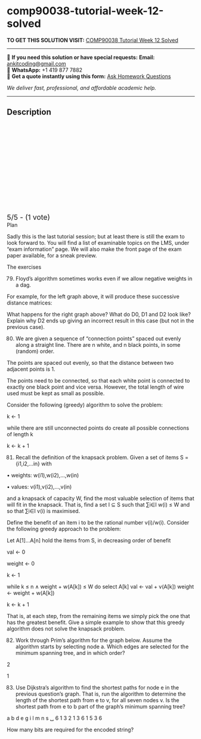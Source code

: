 # comp90038-tutorial-week-12-solved
**TO GET THIS SOLUTION VISIT:** [COMP90038 Tutorial Week 12 Solved](https://www.ankitcodinghub.com/product/comp90038-algorithms-and-complexity-tutorial-week-12-solved/)


---

📩 **If you need this solution or have special requests:** **Email:** ankitcoding@gmail.com  
📱 **WhatsApp:** +1 419 877 7882  
📄 **Get a quote instantly using this form:** [Ask Homework Questions](https://www.ankitcodinghub.com/services/ask-homework-questions/)

*We deliver fast, professional, and affordable academic help.*

---

<h2>Description</h2>



<div class="kk-star-ratings kksr-auto kksr-align-center kksr-valign-top" data-payload="{&quot;align&quot;:&quot;center&quot;,&quot;id&quot;:&quot;120063&quot;,&quot;slug&quot;:&quot;default&quot;,&quot;valign&quot;:&quot;top&quot;,&quot;ignore&quot;:&quot;&quot;,&quot;reference&quot;:&quot;auto&quot;,&quot;class&quot;:&quot;&quot;,&quot;count&quot;:&quot;1&quot;,&quot;legendonly&quot;:&quot;&quot;,&quot;readonly&quot;:&quot;&quot;,&quot;score&quot;:&quot;5&quot;,&quot;starsonly&quot;:&quot;&quot;,&quot;best&quot;:&quot;5&quot;,&quot;gap&quot;:&quot;4&quot;,&quot;greet&quot;:&quot;Rate this product&quot;,&quot;legend&quot;:&quot;5\/5 - (1 vote)&quot;,&quot;size&quot;:&quot;24&quot;,&quot;title&quot;:&quot;COMP90038  Tutorial Week 12 Solved&quot;,&quot;width&quot;:&quot;138&quot;,&quot;_legend&quot;:&quot;{score}\/{best} - ({count} {votes})&quot;,&quot;font_factor&quot;:&quot;1.25&quot;}">

<div class="kksr-stars">

<div class="kksr-stars-inactive">
            <div class="kksr-star" data-star="1" style="padding-right: 4px">


<div class="kksr-icon" style="width: 24px; height: 24px;"></div>
        </div>
            <div class="kksr-star" data-star="2" style="padding-right: 4px">


<div class="kksr-icon" style="width: 24px; height: 24px;"></div>
        </div>
            <div class="kksr-star" data-star="3" style="padding-right: 4px">


<div class="kksr-icon" style="width: 24px; height: 24px;"></div>
        </div>
            <div class="kksr-star" data-star="4" style="padding-right: 4px">


<div class="kksr-icon" style="width: 24px; height: 24px;"></div>
        </div>
            <div class="kksr-star" data-star="5" style="padding-right: 4px">


<div class="kksr-icon" style="width: 24px; height: 24px;"></div>
        </div>
    </div>

<div class="kksr-stars-active" style="width: 138px;">
            <div class="kksr-star" style="padding-right: 4px">


<div class="kksr-icon" style="width: 24px; height: 24px;"></div>
        </div>
            <div class="kksr-star" style="padding-right: 4px">


<div class="kksr-icon" style="width: 24px; height: 24px;"></div>
        </div>
            <div class="kksr-star" style="padding-right: 4px">


<div class="kksr-icon" style="width: 24px; height: 24px;"></div>
        </div>
            <div class="kksr-star" style="padding-right: 4px">


<div class="kksr-icon" style="width: 24px; height: 24px;"></div>
        </div>
            <div class="kksr-star" style="padding-right: 4px">


<div class="kksr-icon" style="width: 24px; height: 24px;"></div>
        </div>
    </div>
</div>


<div class="kksr-legend" style="font-size: 19.2px;">
            5/5 - (1 vote)    </div>
    </div>
Plan

Sadly this is the last tutorial session; but at least there is still the exam to look forward to. You will find a list of examinable topics on the LMS, under “exam information” page. We will also make the front page of the exam paper available, for a sneak preview.

The exercises

79. Floyd’s algorithm sometimes works even if we allow negative weights in a dag.

For example, for the left graph above, it will produce these successive distance matrices:

What happens for the right graph above? What do D0, D1 and D2 look like? Explain why D2 ends up giving an incorrect result in this case (but not in the previous case).

80. We are given a sequence of “connection points” spaced out evenly along a straight line. There are n white, and n black points, in some (random) order.

The points are spaced out evenly, so that the distance between two adjacent points is 1.

The points need to be connected, so that each white point is connected to exactly one black point and vice versa. However, the total length of wire used must be kept as small as possible.

Consider the following (greedy) algorithm to solve the problem:

k ← 1

while there are still unconnected points do create all possible connections of length k

k ← k + 1

81. Recall the definition of the knapsack problem. Given a set of items S = {i1,i2,…in} with

• weights: w(i1),w(i2),…,w(in)

• values: v(i1),v(i2),…,v(in)

and a knapsack of capacity W, find the most valuable selection of items that will fit in the knapsack. That is, find a set I ⊆ S such that ∑i∈I w(i) ≤ W and so that ∑i∈I v(i) is maximised.

Define the benefit of an item i to be the rational number v(i)/w(i). Consider the following greedy approach to the problem:

Let A[1]…A[n] hold the items from S, in decreasing order of benefit

val ← 0

weight ← 0

k ← 1

while k ≤ n ∧ weight + w(A[k]) ≤ W do select A[k] val ← val + v(A[k]) weight ← weight + w(A[k])

k ← k + 1

That is, at each step, from the remaining items we simply pick the one that has the greatest benefit. Give a simple example to show that this greedy algorithm does not solve the knapsack problem.

82. Work through Prim’s algorithm for the graph below. Assume the algorithm starts by selecting node a. Which edges are selected for the minimum spanning tree, and in which order?

2

1

83. Use Dijkstra’s algorithm to find the shortest paths for node e in the previous question’s graph. That is, run the algorithm to determine the length of the shortest path from e to v, for all seven nodes v. Is the shortest path from e to b part of the graph’s minimum spanning tree?

a b d e g i l m n s ␣ 6 1 3 2 1 3 6 1 5 3 6

How many bits are required for the encoded string?

